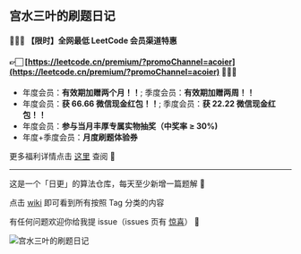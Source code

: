 ## 宫水三叶的刷题日记

#### 🎉🎉🎉 【限时】**全网最低** LeetCode 会员渠道特惠 

#### 👉🏻 [https://leetcode.cn/premium/?promoChannel=acoier](https://leetcode.cn/premium/?promoChannel=acoier) 📢📢📢

* 年度会员：**有效期加赠两个月！！**; 季度会员：**有效期加赠两周！！**
* 年度会员：**获 66.66 微信现金红包！！**; 季度会员：**获 22.22 微信现金红包！！**
* 年度会员：**参与当月丰厚专属实物抽奖（中奖率 $\geq$ 30%)**
* 年度+季度会员：**月度刷题体验券**

更多福利详情点击 [这里](https://mp.weixin.qq.com/s/aEjHPyT_uaQvwmgyRY7myA) 查阅 🤩

---

这是一个「日更」的算法仓库，每天至少新增一篇题解 🤣

点击 [wiki](https://github.com/SharingSource/LogicStack-LeetCode/wiki) 即可看到所有按照 Tag 分类的内容 

有任何问题欢迎你给我提 issue（issues 页有 [惊喜](https://github.com/SharingSource/LogicStack-LeetCode/issues/5)） 🤣

![宫水三叶的刷题日记](https://github.com/SharingSource/LogicStack-LeetCode/blob/main/QRCode/qr_code_promote.png)

